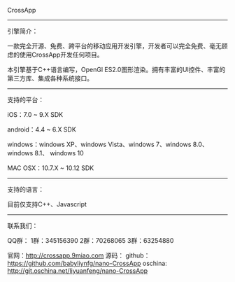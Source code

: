 CrossApp

-------------------

引擎简介：

一款完全开源、免费、跨平台的移动应用开发引擎，开发者可以完全免费、毫无顾虑的使用CrossApp开发任何项目。

本引擎基于C++语言编写，OpenGl ES2.0图形渲染。拥有丰富的UI控件、丰富的第三方库、集成各种系统接口。


-------------------

支持的平台：

iOS：7.0 ~ 9.X SDK

android：4.4 ~ 6.X SDK

windows：windows XP、windows Vista、windows 7、windows 8.0、 windows 8.1、 windows 10

MAC OSX：10.7.X ~ 10.12 SDK


-------------------

支持的语言：

目前仅支持C++、Javascript


-------------------

联系我们：

QQ群：   1群：345156390
        2群：70268065
        3群：63254880

官网：http://crossapp.9miao.com
源码：
github：https://github.com/babyliynfg/nano-CrossApp
oschina: http://git.oschina.net/liyuanfeng/nano-CrossApp

